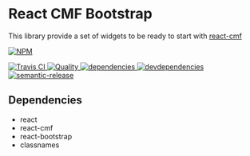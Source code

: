 # React CMF Bootstrap

This library provide a set of widgets to be ready to start with [react-cmf](https://github.com/Talend/react-cmf)


[![NPM][npm-icon] ][npm-url]

[![Travis CI][travis-ci-image] ][travis-ci-url]
[![Quality][quality-badge] ][quality-url]
[![dependencies][dependencies-image] ][dependencies-url]
[![devdependencies][devdependencies-image] ][devdependencies-url]
[![semantic-release](https://img.shields.io/badge/%20%20%F0%9F%93%A6%F0%9F%9A%80-semantic--release-e10079.svg)](https://github.com/semantic-release/semantic-release)

[npm-icon]: https://nodei.co/npm/react-cmf-bootstrap.png?downloads=true
[npm-url]: https://npmjs.org/package/react-cmf-bootstrap
[travis-ci-image]: https://travis-ci.org/Talend/react-cmf-bootstrap.svg?branch=master
[travis-ci-url]: https://travis-ci.org/Talend/react-cmf-bootstrap

[dependencies-image]: https://david-dm.org/Talend/react-cmf-bootstrap.png
[dependencies-url]: https://david-dm.org/Talend/react-cmf-bootstrap
[devdependencies-image]: https://david-dm.org/Talend/react-cmf-bootstrap/dev-status.png
[devdependencies-url]: https://david-dm.org/Talend/react-cmf-bootstrap#info=devDependencies

[quality-badge]: http://npm.packagequality.com/shield/react-cmf-bootstrap.svg
[quality-url]: http://packagequality.com/#?package=react-cmf-bootstrap

## Dependencies

* react
* react-cmf
* react-bootstrap
* classnames


